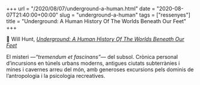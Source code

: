 +++
url = "/2020/08/07/underground-a-human.html"
date = "2020-08-07T21:40:00+00:00"
slug = "underground-a-human"
tags = ["ressenyes"]
title = "Underground: A Human History Of The Worlds Beneath Our Feet"
+++

📖 Will Hunt, [*Underground: A Human History Of The Worlds Beneath Our Feet*](https://micro.blog/books/9780812996746)

El misteri —*“tremendum et fascinans”*— del subsol. Crònica personal d’incursions en túnels urbans moderns, antigues ciutats subterrànies i mines i cavernes arreu del món, amb generoses excursions pels dominis de l’antropologia i la psicologia recreatives.
